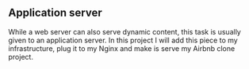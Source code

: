 ## Application server

While a web server can also serve dynamic content, this task is usually given to an application server. In this project I will add this piece to my infrastructure, plug it to my Nginx and make is serve my Airbnb clone project.


